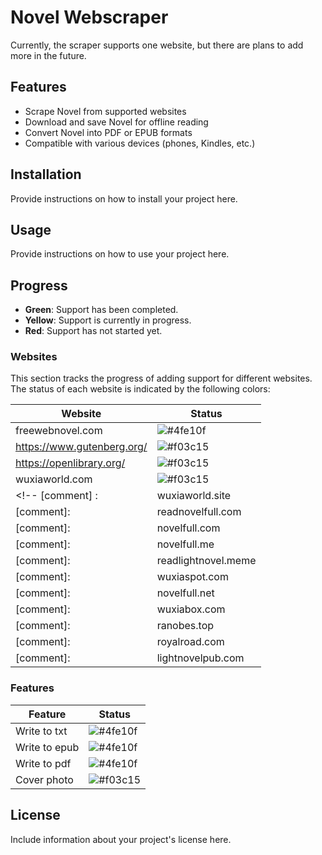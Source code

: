 # Novel Webscraper

Currently, the scraper supports one website, but there are plans to add more in the future.

## Features

- Scrape Novel from supported websites
- Download and save Novel for offline reading
- Convert Novel into PDF or EPUB formats
- Compatible with various devices (phones, Kindles, etc.)

## Installation

Provide instructions on how to install your project here.

## Usage

Provide instructions on how to use your project here.

## Progress

- **Green**: Support has been completed.
- **Yellow**: Support is currently in progress.
- **Red**: Support has not started yet.

### Websites

This section tracks the progress of adding support for different websites. The status of each website is indicated by the following colors:

| Website             | Status                                                   |
| ------------------- | -------------------------------------------------------- |
| freewebnovel.com    | ![#4fe10f](https://placehold.co/15x15/lime/lime.png)     |
| https://www.gutenberg.org/    | ![#f03c15](https://placehold.co/15x15/f03c15/f03c15.png) |
| https://openlibrary.org/ | ![#f03c15](https://placehold.co/15x15/f03c15/f03c15.png) |
| wuxiaworld.com     | ![#f03c15](https://placehold.co/15x15/f03c15/f03c15.png) |
<!-- [comment] :| wuxiaworld.site     | ![#f03c15](https://placehold.co/15x15/f03c15/f03c15.png) |
[comment]:| readnovelfull.com   | ![#f03c15](https://placehold.co/15x15/f03c15/f03c15.png) |
[comment]:| novelfull.com       | ![#f03c15](https://placehold.co/15x15/f03c15/f03c15.png) |
[comment]:| novelfull.me        | ![#f03c15](https://placehold.co/15x15/f03c15/f03c15.png) |
[comment]:| readlightnovel.meme | ![#f03c15](https://placehold.co/15x15/f03c15/f03c15.png) |
[comment]:| wuxiaspot.com       | ![#f03c15](https://placehold.co/15x15/f03c15/f03c15.png) |
[comment]:| novelfull.net       | ![#f03c15](https://placehold.co/15x15/f03c15/f03c15.png) |
[comment]:| wuxiabox.com        | ![#f03c15](https://placehold.co/15x15/f03c15/f03c15.png) |
[comment]:| ranobes.top         | ![#f03c15](https://placehold.co/15x15/f03c15/f03c15.png) |
[comment]:| royalroad.com       | ![#f03c15](https://placehold.co/15x15/f03c15/f03c15.png) |
[comment]:| lightnovelpub.com   | ![#f03c15](https://placehold.co/15x15/f03c15/f03c15.png) |-->

<!-- Ltnovel.com just links to wuxiaspot-->

### Features

| Feature       | Status                                                   |
| ------------- | -------------------------------------------------------- |
| Write to txt  | ![#4fe10f](https://placehold.co/15x15/lime/lime.png)     |
| Write to epub | ![#4fe10f](https://placehold.co/15x15/lime/lime.png)     |
| Write to pdf  | ![#4fe10f](https://placehold.co/15x15/lime/lime.png)     |
| Cover photo   | ![#f03c15](https://placehold.co/15x15/f03c15/f03c15.png) |


## License

Include information about your project's license here.
